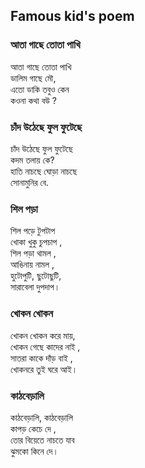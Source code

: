 ## Famous kid's poem

### আতা গাছে তোতা পাখি

আতা গাছে তোতা পাখি  
ডালিম গাছে মৌ,  
এতো ডাকি তবুও কেন  
কওনা কথা বউ ?

### চাঁদ উঠেছে ফুল ফুটেছে

চাঁদ উঠেছে ফুল ফুটেছে  
কদম তলায় কে?  
হাতি নাচছে ঘোড়া নাচছে  
সোনামুনির বে.  

### শিল পড়া

শিল পড়ে টুপটাপ  
খোকা খুকু চুপচাপ ,  
শিল পড়া থামল ,  
আঙিনায় নামল ,  
হুটোপুটি, ছুটোছুটি,  
সারাবেলা দুপদাপ।  

### খোকন খোকন

খোকন খোকন করে মায়,  
খোকন গেছে কাদের নাই ,  
সাতরা কাকে দাঁড় বাই ,  
খোকনরে তুই ঘরে আই। 

### কাঠবেড়ালি

কাঠবেড়ালি, কাঠবেড়ালি  
কাপড় কেচে দে ,  
তোর বিয়েতে নাচতে যাব  
ঝুমকো কিনে দে। 
